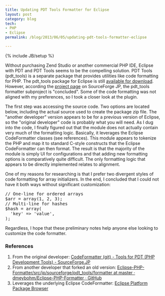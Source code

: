 ```yaml
---
title: Updating PDT Tools Formatter for Eclipse
layout: post
category: blog
tech:
- PHP
- Eclipse
permalink: /blog/2013/06/05/updating-pdt-tools-formatter-eclipse

---
```

{% include JB/setup %}
<div id="node-284" class="node node-blog node-promoted">
  <div class="content clearfix">
    <div class="field field-name-body field-type-text-with-summary field-label-hidden"><div class="field-items"><div class="field-item even"><p>Without purchasing Zend Studio or another commercial PHP IDE, Eclipse with PDT and PDT Tools seems to be the compelling solution. PDT Tools (pdt_tools) is a separate package that provides utilities like code formatting for PHP. The pdt_tools package for Eclipse is still <a href="http://sourceforge.jp/users/atlanto/pf/eclipse/files/">available for download</a>. However, according the <a href="http://sourceforge.jp/projects/pdt-tools/scm/git/CodeFormatter/">project page</a> on SourceForge JP, the pdt_tools formatter subproject is "concluded". Some of the code formatting was not aligned with my preferences, so I took a closer look at the plugin.</p>
<!--break-->
<p>The first step was accessing the source code. Two options are located below, including the actual source used to create the package zip file. The "another developer" version appears to be for a previous version of Eclipse, so the "original developer" code is probably what you will need. As I dug into the code, I finally figured out that the module does not actually contain very much of the formatting logic. Basically, it leverages the Eclipse CodeFormatter classes (see references). This module appears to tokenize the PHP and map it to standard C-style constructs that the Eclipse CodeFormatter can then format. The result is that the majority of the module is simply UI for configurations and that adding new formatting options is comparatively quite difficult. The only formatting logic that appears to be directly implemented relates to alignment.</p>
<p>One of my reasons for researching is that I prefer two divergent styles of code formatting for array initializers. In the end, I concluded that I could not have it both ways without significant customization:</p>
<pre class="brush:php">
// One-line for ordered arrays
$arr = array(1, 2, 3);
// Multi-line for hashes
$hash = array(
  'key' =&gt; 'value',
);</pre>
<p>Regardless, I hope that these preliminary notes help anyone else looking to customize the code formatter.</p>
<h3>
	References</h3>
<ol><li>
		From the original developer: <a href="http://sourceforge.jp/projects/pdt-tools/scm/git/CodeFormatter/tree/master/pdt_tools.formatter/">CodeFormatter (git) - Tools for PDT (PHP Development Tools) - SourceForge.JP</a></li>
	<li>
		From another developer that forked an old version: <a href="https://github.com/dmeybohm/Eclipse-PHP-Formatter/tree/master/src/jp/sourceforge/pdt_tools/formatter">Eclipse-PHP-Formatter/src/jp/sourceforge/pdt_tools/formatter at master · dmeybohm/Eclipse-PHP-Formatter · GitHub</a></li>
	<li>
		Leverages the underlying Eclipse CodeFormatter: <a href="http://help.eclipse.org/indigo/index.jsp?topic=%2Forg.eclipse.jdt.doc.isv%2Freference%2Fapi%2Forg%2Feclipse%2Fjdt%2Fcore%2Fformatter%2Fpackage-summary.html">Eclipse Platform Package Browser</a></li>
</ol></div></div></div>  </div>
</div>
